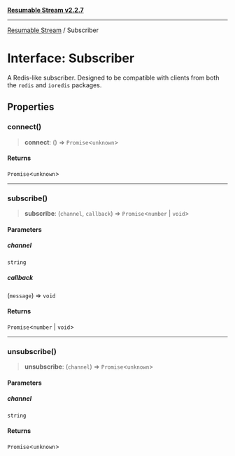 [**Resumable Stream v2.2.7**](../README.md)

***

[Resumable Stream](../README.md) / Subscriber

# Interface: Subscriber

A Redis-like subscriber. Designed to be compatible with clients from both the `redis` and `ioredis` packages.

## Properties

### connect()

> **connect**: () => `Promise`\<`unknown`\>

#### Returns

`Promise`\<`unknown`\>

***

### subscribe()

> **subscribe**: (`channel`, `callback`) => `Promise`\<`number` \| `void`\>

#### Parameters

##### channel

`string`

##### callback

(`message`) => `void`

#### Returns

`Promise`\<`number` \| `void`\>

***

### unsubscribe()

> **unsubscribe**: (`channel`) => `Promise`\<`unknown`\>

#### Parameters

##### channel

`string`

#### Returns

`Promise`\<`unknown`\>
